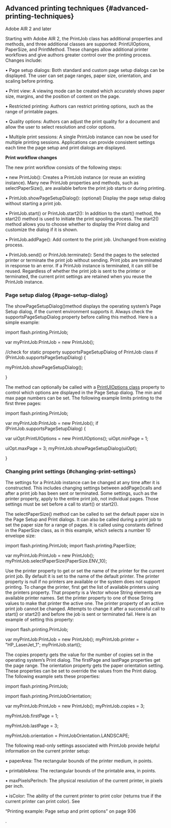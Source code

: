 ## Advanced printing techniques {#advanced-printing-techniques}

Adobe AIR 2 and later

Starting with Adobe AIR 2, the PrintJob class has additional properties and methods, and three additional classes are supported: PrintUIOptions, PaperSize, and PrintMethod. These changes allow additional printer workflows and give authors greater control over the printing process. Changes include:

• Page setup dialogs: Both standard and custom page setup dialogs can be displayed. The user can set page ranges, paper size, orientation, and scaling before printing.

• Print view: A viewing mode can be created which accurately shows paper size, margins, and the position of content on the page.

• Restricted printing: Authors can restrict printing options, such as the range of printable pages.

• Quality options: Authors can adjust the print quality for a document and allow the user to select resolution and color options.

• Multiple print sessions: A single PrintJob instance can now be used for multiple printing sessions. Applications can provide consistent settings each time the page setup and print dialogs are displayed.

**Print workflow changes**

The new print workflow consists of the following steps:

• new PrintJob(): Creates a PrintJob instance (or reuse an existing instance). Many new PrintJob properties and methods, such as selectPaperSize(), are available before the print job starts or during printing.

• PrintJob.showPageSetupDialog(): (optional) Display the page setup dialog without starting a print job.

• PrintJob.start() or PrintJob.start2(): In addition to the start() method, the start2() method is used to initiate the print spooling process. The start2() method allows you to choose whether to display the Print dialog and customize the dialog if it is shown.

• PrintJob.addPage(): Add content to the print job. Unchanged from existing process.

• PrintJob.send() or PrintJob.terminate(): Send the pages to the selected printer or terminate the print job without sending. Print jobs are terminated in response to an error. If a PrintJob instance is terminated, it can still be reused. Regardless of whether the print job is sent to the printer or terminated, the current print settings are retained when you reuse the PrintJob instance.

### Page setup dialog {#page-setup-dialog}

The showPageSetupDialog()method displays the operating system’s Page Setup dialog, if the current environment supports it. Always check the supportsPageSetupDialog property before calling this method. Here is a simple example:

import flash.printing.PrintJob;

var myPrintJob:PrintJob = new PrintJob();

//check for static property supportsPageSetupDialog of PrintJob class if (PrintJob.supportsPageSetupDialog) {

myPrintJob.showPageSetupDialog();

}

The method can optionally be called with a [PrintUIOptions class](http://help.adobe.com/en_US/FlashPlatform/reference/actionscript/3/flash/printing/PrintUIOptions.html) property to control which options are displayed in the Page Setup dialog. The min and max page numbers can be set. The following example limits printing to the first three pages:

import flash.printing.PrintJob;

var myPrintJob:PrintJob = new PrintJob(); if (PrintJob.supportsPageSetupDialog) {

var uiOpt:PrintUIOptions = new PrintUIOptions(); uiOpt.minPage = 1;

uiOpt.maxPage = 3; myPrintJob.showPageSetupDialog(uiOpt);

}

### Changing print settings {#changing-print-settings}

The settings for a PrintJob instance can be changed at any time after it is constructed. This includes changing settings between addPage()calls and after a print job has been sent or terminated. Some settings, such as the printer property, apply to the entire print job, not individual pages. Those settings must be set before a call to start() or start2().

The selectPaperSize() method can be called to set the default paper size in the Page Setup and Print dialogs. It can also be called during a print job to set the paper size for a range of pages. It is called using constants defined in the PaperSize class, as in this example, which selects a number 10 envelope size:

import flash.printing.PrintJob; import flash.printing.PaperSize;

var myPrintJob:PrintJob = new PrintJob(); myPrintJob.selectPaperSize(PaperSize.ENV_10);

Use the printer property to get or set the name of the printer for the current print job. By default it is set to the name of the default printer. The printer property is null if no printers are available or the system does not support printing. To change the printer, first get the list of available printers using the printers property. That property is a Vector whose String elements are available printer names. Set the printer property to one of those String values to make that printer the active one. The printer property of an active print job cannot be changed. Attempts to change it after a successful call to start() or start2() and before the job is sent or terminated fail. Here is an example of setting this property:

import flash.printing.PrintJob;

var myPrintJob:PrintJob = new PrintJob(); myPrintJob.printer = &quot;HP_LaserJet_1&quot;; myPrintJob.start();

The copies property gets the value for the number of copies set in the operating system’s Print dialog. The firstPage and lastPage properties get the page range. The orientation property gets the paper orientation setting. These properties can be set to override the values from the Print dialog. The following example sets these properties:

import flash.printing.PrintJob;

import flash.printing.PrintJobOrientation;

var myPrintJob:PrintJob = new PrintJob(); myPrintJob.copies = 3;

myPrintJob.firstPage = 1;

myPrintJob.lastPage = 3;

myPrintJob.orientation = PrintJobOrientation.LANDSCAPE;

The following read-only settings associated with PrintJob provide helpful information on the current printer setup:

• paperArea: The rectangular bounds of the printer medium, in points.

• printableArea: The rectangular bounds of the printable area, in points.

• maxPixelsPerInch: The physical resolution of the current printer, in pixels per inch.

• isColor: The ability of the current printer to print color (returns true if the current printer can print color). See

“Printing example: Page setup and print options” on page 936

.